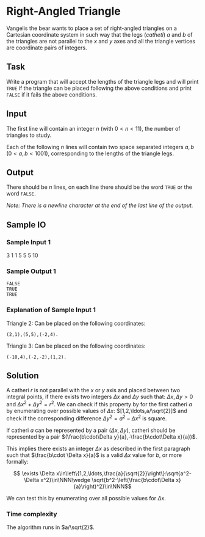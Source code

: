 # Right-Angled Triangle

Vangelis the bear wants to place a set of right-angled triangles on a Cartesian coordinate system in such way that the legs (*catheti*) $a$ and $b$ of the triangles are not parallel to the $x$ and $y$ axes and all the triangle vertices are coordinate pairs of integers.

## Task

Write a program that will accept the lengths of the triangle legs and will print `TRUE` if the triangle can be placed following the above conditions and print `FALSE` if it fails the above conditions.

## Input

The first line will contain an integer $n$ (with $0<n<11$), the number of triangles to study.

Each of the following $n$ lines will contain two space separated integers $a,b$ ($0<a,b< 1001$), corresponding to the lengths of the triangle legs.

## Output
There should be $n$ lines, on each line there should be the word `TRUE` or the word `FALSE`.

*Note: There is a newline character at the end of the last line of the output.*

## Sample IO

### Sample Input 1
3 
1 1 
5 5 
5 10

### Sample Output 1

    FALSE
    TRUE
    TRUE

### Explanation of Sample Input 1

Triangle 2: Can be placed on the following coordinates: 

    (2,1),(5,5),(-2,4). 

Triangle 3: Can be placed on the following coordinates:

    (-10,4),(-2,-2),(1,2).

## Solution

A catheri $r$ is not parallel with the $x$ or $y$ axis and placed between two integral points, if there exists two integers $\Delta x$ and $\Delta y$ such that: $\Delta x,\Delta y>0$ and $\Delta x^2+\Delta y^2=r^2$. We can check if this property by for the first catheri $a$ by enumerating over possible values of $\Delta x$: $[1,2,\ldots,a/\sqrt{2}]$ and check if the corresponding difference $\Delta y^2=a^2-\Delta x^2$ is square.

If catheri $a$ can be represented by a pair $(\Delta x,\Delta y)$, catheri should be represented by a pair $(\frac{b\cdot\Delta y}{a},-\frac{b\cdot\Delta x}{a})$.

This implies there exists an integer $\Delta x$ as described in the first paragraph such that $\frac{b\cdot \Delta x}{a}$ is a valid $\Delta x$ value for $b$, or more formally:

$$ \exists \Delta x\in\left\{1,2,\ldots,\frac{a}{\sqrt{2}}\right\}:\sqrt{a^2-\Delta x^2}\in\NNN\wedge \sqrt{b^2-\left(\frac{b\cdot\Delta x}{a}\right)^2}\in\NNN$$

We can test this by enumerating over all possible values for $\Delta x$.

### Time complexity

The algorithm runs in $a/\sqrt{2}$.